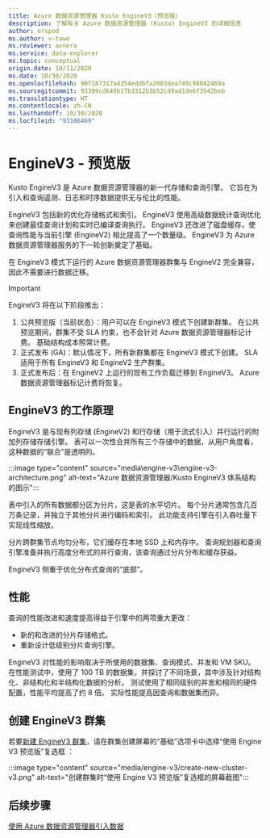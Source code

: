 ```yaml
---
title: Azure 数据资源管理器 Kusto EngineV3（预览版）
description: 了解有关 Azure 数据资源管理器 (Kusto) EngineV3 的详细信息
author: orspod
ms.author: v-tawe
ms.reviewer: avnera
ms.service: data-explorer
ms.topic: conceptual
origin.date: 10/11/2020
ms.date: 10/30/2020
ms.openlocfilehash: 90f187317a4354eddbfa2083dea749c98042469a
ms.sourcegitcommit: 93309cd649b17b3312b3b52cd9ad1de6f3542beb
ms.translationtype: HT
ms.contentlocale: zh-CN
ms.lasthandoff: 10/30/2020
ms.locfileid: "93106469"
---
```

# <a name="enginev3---preview"></a>EngineV3 - 预览版

Kusto EngineV3 是 Azure 数据资源管理器的新一代存储和查询引擎。 它旨在为引入和查询遥测、日志和时序数据提供无与伦比的性能。

EngineV3 包括新的优化存储格式和索引。 EngineV3 使用高级数据统计查询优化来创建最佳查询计划和实时已编译查询执行。 EngineV3 还改进了磁盘缓存，使查询性能与当前引擎 (EngineV2) 相比提高了一个数量级。 EngineV3 为 Azure 数据资源管理器服务的下一轮创新奠定了基础。

在 EngineV3 模式下运行的 Azure 数据资源管理器群集与 EngineV2 完全兼容，因此不需要进行数据迁移。

> [!IMPORTANT]
> EngineV3 将在以下阶段推出：
>
> 1. 公共预览版（当前状态）：用户可以在 EngineV3 模式下创建新群集。 在公共预览期间，群集不受 SLA 约束，也不会针对 Azure 数据资源管理器标记计费。 基础结构成本照常计费。
> 1. 正式发布 (GA)：默认情况下，所有新群集都在 EngineV3 模式下创建。 SLA 适用于所有 EngineV3 和 EngineV2 生产群集。
> 1. 正式发布后：在 EngineV2 上运行的现有工作负载迁移到 EngineV3。 Azure 数据资源管理器标记计费将恢复。

## <a name="how-enginev3-works"></a>EngineV3 的工作原理

EngineV3 是与现有列存储 (EngineV2) 和行存储（用于流式引入）并行运行的附加列存储存储引擎。 表可以一次性合并所有三个存储中的数据，从用户角度看，这种数据的“联合”是透明的。

:::image type="content" source="media\engine-v3\engine-v3-architecture.png" alt-text="Azure 数据资源管理器/Kusto EngineV3 体系结构的图示":::

表中引入的所有数据都分区为分片，这是表的水平切片。 每个分片通常包含几百万条记录，并独立于其他分片进行编码和索引。 此功能支持引擎在引入吞吐量下实现线性缩放。

分片跨群集节点均匀分布，它们缓存在本地 SSD 上和内存中。 查询规划器和查询引擎准备并执行高度分布式的并行查询，该查询通过分片分布和缓存获益。

EngineV3 侧重于优化分布式查询的“底部”。

## <a name="performance"></a>性能

查询的性能改进和速度提高得益于引擎中的两项重大更改：

* 新的和改进的分片存储格式。
* 重新设计低级别分片查询引擎。

EngineV3 对性能的影响取决于所使用的数据集、查询模式、并发和 VM SKU。 在性能测试中，使用了 100 TB 的数据集，并探讨了不同场景，其中涉及针对结构化、非结构化和半结构化数据的分析。 测试使用了相同级别的并发和相同的硬件配置，性能平均提高了约 8 倍。 实际性能提高因查询和数据集而异。

## <a name="create-an-enginev3-cluster"></a>创建 EngineV3 群集

若要[新建 EngineV3 群集](create-cluster-database-portal.md)，请在群集创建屏幕的“基础”选项卡中选择“使用 Engine V3 预览版”复选框 ：

:::image type="content" source="media/engine-v3/create-new-cluster-v3.png" alt-text="创建群集时“使用 Engine V3 预览版”复选框的屏幕截图":::

## <a name="next-steps"></a>后续步骤

[使用 Azure 数据资源管理器引入数据](ingest-data-overview.md)

